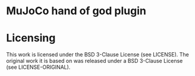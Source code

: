 # MuJoCo hand of god plugin


# Licensing

This work is licensed under the BSD 3-Clause License (see LICENSE).
The original work it is based on was released under a BSD 3-Clause License (see LICENSE-ORIGINAL).
